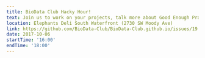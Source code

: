 ```yaml
---
title: BioData Club Hacky Hour!
text: Join us to work on your projects, talk more about Good Enough Practices in Scientific Computing, and learn things in a fun and supportive environment.
location: Elephants Deli South Waterfront (2730 SW Moody Ave)
link: https://github.com/BioData-Club/BioData-Club.github.io/issues/19
date: 2017-10-06
startTime: '16:00'
endTime: '18:00'
---
```

